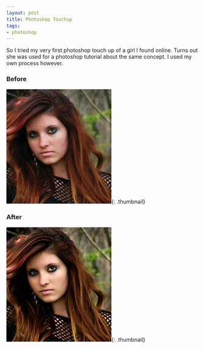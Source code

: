 ```yaml
---
layout: post
title: Photoshop Touchup
tags:
- photoshop
---
```

So I tried my very first photoshop touch up of a girl I found online.  Turns out she was used for a photoshop tutorial about the same concept.  I used my own process however.

### Before

[![before](/uploads/2009/before-275x300.jpg)](/uploads/2009/before.jpg){: .thumbnail}

### After

[![after](/uploads/2009/after-275x300.jpg)](/uploads/2009/after.jpg){: .thumbnail}
